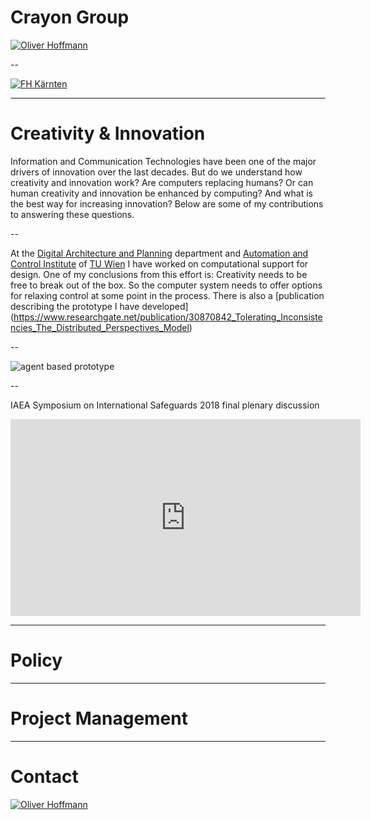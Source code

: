 # Crayon Group

[![Oliver Hoffmann](https://res.cloudinary.com/ontore/image/upload/c_scale,e_sharpen:100,w_1024/v1579423320/Crayon-Logo-1-3602_jg7vdx.png)](https://docs.google.com/presentation/d/e/2PACX-1vTHjsSjFkJCNOV2Xo3tDsZZytW6Iq_tvlAPEuDrVZtFdEBCtIOz2GvVHYRg6ovo1em8GAgFGRfNERdy/pub?start=false&loop=false&delayms=60000)

--

[![FH Kärnten](https://res.cloudinary.com/ontore/image/upload/w_1000,ar_1:1,c_fill,g_auto,e_art:hokusai/v1562069571/FH_K%C3%A4rnten_Standort_Villach_xpmryk.jpg)](https://docs.google.com/presentation/d/e/2PACX-1vR6MtPU4OudRopuj65eCpF-s_yR9ZlvApjgOX57N88CAmGqmHRgw6sIuGh0iiLrHARH5mUN9HBvmKFs/pub?start=false&loop=false&delayms=30000)

---

# Creativity & Innovation

Information and Communication Technologies have been one of the major drivers of innovation over the last decades. But do we understand how creativity and innovation work? Are computers replacing humans? Or can human creativity and innovation be enhanced by computing? And what is the best way for increasing innovation? Below are some of my contributions to answering these questions.

--

At the [Digital Architecture and Planning](http://www.iemar.tuwien.ac.at/) department and [Automation and Control Institute](https://www.acin.tuwien.ac.at/) of [TU Wien](https://www.tuwien.at/) I have worked on computational support for design. One of my conclusions from this effort is: Creativity needs to be free to break out of the box. So the computer system needs to offer options for relaxing control at some point in the process. There is also a [publication describing the prototype I have developed] (https://www.researchgate.net/publication/30870842_Tolerating_Inconsistencies_The_Distributed_Perspectives_Model)

--

![agent based prototype](https://res.cloudinary.com/ontore/image/upload/q_auto:best/v1556469440/translation-function-implementation-Fig-6-shows-the-software-architecture-chosen-on-the_W640_qkmbn7.png)

--

IAEA Symposium on International Safeguards 2018 final plenary discussion

<iframe width="560" height="315" src="https://www.youtube.com/embed/-Sn5TTp_Ha8" frameborder="0" allow="accelerometer; autoplay; encrypted-media; gyroscope; picture-in-picture" allowfullscreen></iframe>

---

# Policy

---

# Project Management

---

# Contact

[![Oliver Hoffmann](https://res.cloudinary.com/ontore/image/upload/b_rgb:ffffff/v1552084960/LinkedIn_Logo_felhbw.png)](https://www.linkedin.com/in/ontore/)
